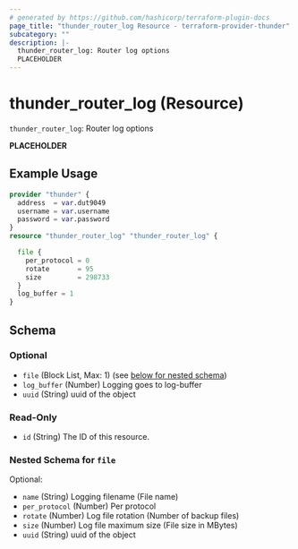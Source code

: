 ```yaml
---
# generated by https://github.com/hashicorp/terraform-plugin-docs
page_title: "thunder_router_log Resource - terraform-provider-thunder"
subcategory: ""
description: |-
  thunder_router_log: Router log options
  PLACEHOLDER
---
```


# thunder_router_log (Resource)

`thunder_router_log`: Router log options

__PLACEHOLDER__

## Example Usage

```terraform
provider "thunder" {
  address  = var.dut9049
  username = var.username
  password = var.password
}
resource "thunder_router_log" "thunder_router_log" {

  file {
    per_protocol = 0
    rotate       = 95
    size         = 298733
  }
  log_buffer = 1
}
```

<!-- schema generated by tfplugindocs -->
## Schema

### Optional

- `file` (Block List, Max: 1) (see [below for nested schema](#nestedblock--file))
- `log_buffer` (Number) Logging goes to log-buffer
- `uuid` (String) uuid of the object

### Read-Only

- `id` (String) The ID of this resource.

<a id="nestedblock--file"></a>
### Nested Schema for `file`

Optional:

- `name` (String) Logging filename (File name)
- `per_protocol` (Number) Per protocol
- `rotate` (Number) Log file rotation (Number of backup files)
- `size` (Number) Log file maximum size (File size in MBytes)
- `uuid` (String) uuid of the object


